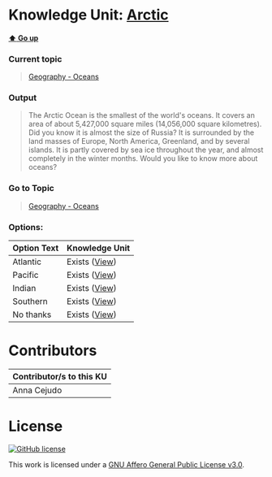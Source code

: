 # Knowledge Unit: [Arctic](../../knowledge_units/geography-oceans/arctic.md)

#### [:arrow_up: Go up](../../topics/geography-oceans.md)
### Current topic
> [Geography - Oceans](../../topics/geography-oceans.md)
### Output
> The Arctic Ocean is the smallest of the world&#039;s oceans. It covers an area of about 5,427,000 square miles (14,056,000 square kilometres). Did you know it is almost the size of Russia? It is surrounded by the land masses of Europe, North America, Greenland, and by several islands. It is partly covered by sea ice throughout the year, and almost completely in the winter months. Would you like to know more about oceans?
### Go to Topic
> [Geography - Oceans](../../topics/geography-oceans.md)

### Options: 

| Option Text | Knowledge Unit |
| - | - |  
| Atlantic  |  Exists ([View](../../knowledge_units/geography-oceans/atlantic.md))  |  
| Pacific  |  Exists ([View](../../knowledge_units/geography-oceans/pacific.md))  |  
| Indian  |  Exists ([View](../../knowledge_units/geography-oceans/indian.md))  |  
| Southern  |  Exists ([View](../../knowledge_units/geography-oceans/southern.md))  |  
| No thanks  |  Exists ([View](../../knowledge_units/geography-oceans/no-thanks.md))  | 

# Contributors

| Contributor/s to this KU |
| - | 
| Anna Cejudo |

# License
[![GitHub license](https://img.shields.io/github/license/inbrainz/cerebro)](https://github.com/inbrainz/cerebro/blob/master/LICENSE)

This work is licensed under a [GNU Affero General Public License v3.0](https://www.gnu.org/licenses/agpl-3.0.txt).